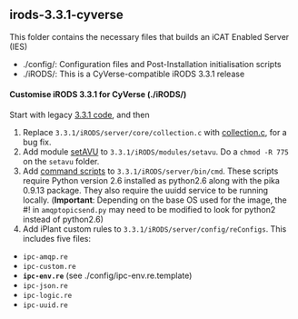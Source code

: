 ## irods-3.3.1-cyverse

This folder contains the necessary files that builds an iCAT Enabled Server (IES)
- ./config/: Configuration files and Post-Installation initialisation scripts
- ./iRODS/: This is a CyVerse-compatible iRODS 3.3.1 release

#### Customise iRODS 3.3.1 for CyVerse (./iRODS/)
Start with legacy [3.3.1 code](https://github.com/irods/irods-legacy/releases/tag/3.3.1), and then

1. Replace `3.3.1/iRODS/server/core/collection.c` with [collection.c](https://github.com/iPlantCollaborativeOpenSource/irods4-upgrade-env/blob/master/base-3.3.1/collection.c), for a bug fix.
2. Add module [setAVU](https://github.com/cyverse/irods-setavu-mod) to `3.3.1/iRODS/modules/setavu`. Do a `chmod -R 775` on the `setavu` folder.
3. Add [command scripts](https://github.com/cyverse/irods-cmd-scripts) to `3.3.1/iRODS/server/bin/cmd`. These scripts require Python version 2.6 installed as python2.6 along with the pika 0.9.13 package. They also require the uuidd service to be running locally.
(**Important**: Depending on the base OS used for the image, the #! in `amqptopicsend.py` may need to be modified to look for python2 instead of python2.6)
4. Add iPlant custom rules to `3.3.1/iRODS/server/config/reConfigs`. This includes five files:
 - `ipc-amqp.re`
 - `ipc-custom.re`
 - **`ipc-env.re`** (see ./config/ipc-env.re.template)
 - `ipc-json.re`
 - `ipc-logic.re`
 - `ipc-uuid.re`
